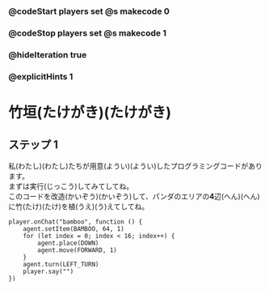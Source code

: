 ### @codeStart players set @s makecode 0
### @codeStop players set @s makecode 1

### @hideIteration true 
### @explicitHints 1


# 竹垣(たけがき)(たけがき)

## ステップ 1
私(わたし)(わたし)たちが用意(ようい)(ようい)したプログラミングコードがあります。</br>
まずは実行(じっこう)してみてしてね。</br>
このコードを改造(かいぞう)(かいぞう)して、パンダのエリアの**4**辺(へん)(へん)に竹(たけ)(たけ)を植(うえ)(う)えてしてね。</br>


```template
player.onChat("bamboo", function () {
    agent.setItem(BAMBOO, 64, 1)
    for (let index = 0; index < 16; index++) {
        agent.place(DOWN)
        agent.move(FORWARD, 1)
    }
    agent.turn(LEFT_TURN)
    player.say("")
})
```

